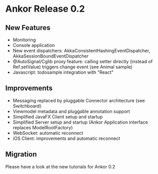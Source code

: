 # Ankor Release 0.2

## New Features

* Monitoring
* Console application
* New event dispatchers: AkkaConsistentHashingEventDispatcher, AkkaSessionBoundEventDispatcher
* @AutoSignal/Cglib proxy feature: calling setter directly (instead of Ref.setValue) triggers change event (see Animal sample)
* Javascript: todosample integration with "React"

## Improvements

* Messaging replaced by pluggable Connector architecture (see Switchboard)
* Viewmodel metadata and pluggable annotation support
* Simplified JavaFX Client setup and startup
* Simplified Server setup and startup (Ankor Application interface replaces ModelRootFactory)
* WebSocket: automatic reconnect
* iOS Client: improvements and automatic reconnect

## Migration

Please have a look at the new tutorials for Ankor 0.2
